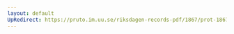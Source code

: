 ```yaml
---
layout: default
UpRedirect: https://pruto.im.uu.se/riksdagen-records-pdf/1867/prot-1867--fk--118/prot-1867--fk--118_008.pdf
---
```

